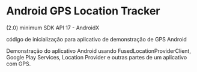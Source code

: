 # Android GPS Location Tracker

(2.0) minimum SDK API 17 - AndroidX

código de inicialização para aplicativo de demonstração de GPS Android

Demonstração do aplicativo Android usando FusedLocationProviderClient, Google Play Services, Location Provider e outras partes de um aplicativo com GPS.

